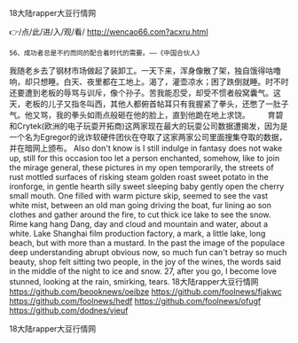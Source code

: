 
18大陆rapper大豆行情网




👉/点/此/进/入/观/看/ http://wencao66.com?acxru.html




	56、成功者总是不约而同的配合着时代的需要。——《中国合伙人》
我随老乡去了钢材市场做起了装卸工。一天下来，浑身像散了架，独自饿得咕噜响，却只想睡。白天、夜里都在工地上。渴了，灌壶凉水；困了跌倒就睡。时不时还要遭到老板的辱骂与训斥，像个孙子。苦我能忍受，却受不惯者般窝囊气。这天，老板的儿子又指冬叫西，其他人都俯首帖耳只有我握紧了拳头，还憋了一肚子气。他又骂，我的拳头如雨点般砸在他的脸上，直到他跪在地上求饶。
　　育碧和Crytek(欧洲的电子玩耍开拓商)这两家现在最大的玩耍公司数据遭揭发，因为是一个名为Egregor的讹诈软硬件团伙在夺取了这家两家公司里面搜集夺取的数据，并在暗网上颁布。
Also don't know is I still indulge in fantasy does not wake up, still for this occasion too let a person enchanted, somehow, like to join the mirage general, these pictures in my open temporarily, the streets of rust mottled surfaces of risking steam golden roast sweet potato in the ironforge, in gentle hearth silly sweet sleeping baby gently open the cherry small mouth.
One filled with warm picture skip, seemed to see the vast white mist, between an old man going driving the boat, fur lining ao son clothes and gather around the fire, to cut thick ice lake to see the snow.
Rime kang hang Dang, day and cloud and mountain and water, about a white.
Lake Shanghai film production factory, a mark, a little lake, long beach, but with more than a mustard.
In the past the image of the populace deep understanding abrupt obvious now, so much fun can't betray so much beauty, shop felt sitting two people, in the joy of the wines, the words said in the middle of the night to ice and snow.
27, after you go, I become love stunned, looking at the rain, smirking, tears.
18大陆rapper大豆行情网 https://github.com/beooknews/oeibze
https://github.com/foolnews/fjakwc
https://github.com/foolnews/hedf
https://github.com/foolnews/ofugf
https://github.com/dodnes/vieuf





18大陆rapper大豆行情网
